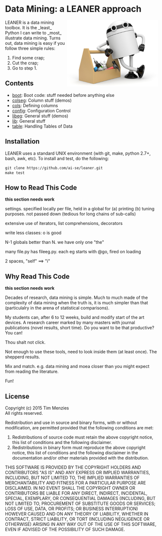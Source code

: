 
# Data Mining: a  LEANER approach

<img align=right width=300 src="etc/img/leanRoboToolboxSmall.jpg">
LEANER is a data mining toolbox. It is the _least_  Python I can write to 
_most_ illustrate  data mining. Turns out,
data mining is easy if
you follow three simple rules:

1. Find some crap;
2. Cut the crap;
3. Go to step 1.

## Contents

+ [boot](doc/boot.md):  Boot code: stuff needed before anything else
+ [colseg](doc/colseg.md):  Column stuff (demos)
+ [cols](doc/cols.md):  Defining columns
+ [config](doc/config.md):  Configuration Control
+ [libeg](doc/libeg.md):  General stuff (demos)
+ [lib](doc/lib.md):  General stuff
+ [table](doc/table.md):  Handling Tables of Data

## Installation

LEANER uses a standard UNIX environment (with git,
make, python 2.7+, bash, awk, etc).  To install and test, do
the following:


```
git clone https://github.com/ai-se/leaner.git
make test 
```
## How to Read This Code

__this section needs work__

settings. specified locally per file, held in a global for (a) printing (b) tuning purposes.  not passed down (tedious for long chains of sub-calls)

extensive use of iterators, list comprehensions, decorators

write less classes: o is good

N-1 globals better than N. we have only one "the"

many file.py has fileeg.py. each eg starts with @go, fired on loading

2 spaces, "self" ==> "i"

## Why Read This Code

__this section needs work__

Decades of research, data mining is simple.  Much to much made of the complexity of data mining when
the truth is, it is much simpler than that (particulalry in the arena of statistical comparisons).

My students can, after 6 to 12 weeks, build and modify start of the art devices. 
A research career marked by many masters with journal publications (novel results, short time). 
Do you want to be that productive?  You can!

Thou shalt not click.

Not enough to use these tools, need to look inside them (at least once). The shepperd results.

Mix and match. e.g. data mining and moea closer than you might expect from reading the literature. 

Fun!

## License

Copyright (c) 2015 Tim Menzies  
All rights reserved.

Redistribution and use in source and binary forms, with or without
modification, are permitted provided that the following conditions are met:

1. Redistributions of source code must retain the above copyright notice, this
   list of conditions and the following disclaimer. 
2. Redistributions in binary form must reproduce the above copyright notice,
   this list of conditions and the following disclaimer in the documentation
   and/or other materials provided with the distribution.

THIS SOFTWARE IS PROVIDED BY THE COPYRIGHT HOLDERS AND CONTRIBUTORS "AS IS" AND
ANY EXPRESS OR IMPLIED WARRANTIES, INCLUDING, BUT NOT LIMITED TO, THE IMPLIED
WARRANTIES OF MERCHANTABILITY AND FITNESS FOR A PARTICULAR PURPOSE ARE
DISCLAIMED. IN NO EVENT SHALL THE COPYRIGHT OWNER OR CONTRIBUTORS BE LIABLE FOR
ANY DIRECT, INDIRECT, INCIDENTAL, SPECIAL, EXEMPLARY, OR CONSEQUENTIAL DAMAGES
(INCLUDING, BUT NOT LIMITED TO, PROCUREMENT OF SUBSTITUTE GOODS OR SERVICES;
LOSS OF USE, DATA, OR PROFITS; OR BUSINESS INTERRUPTION) HOWEVER CAUSED AND
ON ANY THEORY OF LIABILITY, WHETHER IN CONTRACT, STRICT LIABILITY, OR TORT
(INCLUDING NEGLIGENCE OR OTHERWISE) ARISING IN ANY WAY OUT OF THE USE OF THIS
SOFTWARE, EVEN IF ADVISED OF THE POSSIBILITY OF SUCH DAMAGE.

